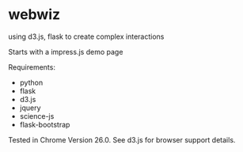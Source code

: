 webwiz
======

using d3.js, flask to create complex interactions

Starts with a impress.js demo page

Requirements: 

* python
* flask
* d3.js
* jquery
* science-js
* flask-bootstrap

Tested in Chrome Version 26.0. See d3.js for browser support details.